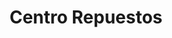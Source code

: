 ---
title: "Centro Repuestos"
url: /presidencia-roque-saenz-pena/centro-repuestos/
shop: Autoteile
---
